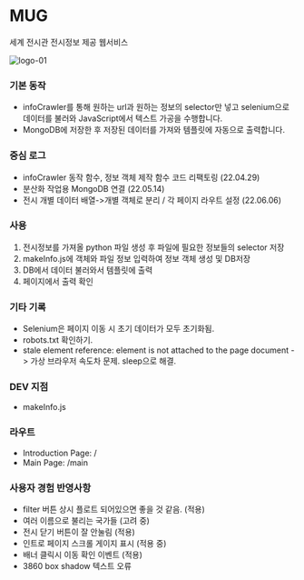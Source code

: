 # MUG

세계 전시관 전시정보 제공 웹서비스

![logo-01](https://user-images.githubusercontent.com/70316567/193456858-265fad0e-cbf4-45f4-9402-ebf5332404dc.png)

### 기본 동작

- infoCrawler를 통해 원하는 url과 원하는 정보의 selector만 넣고 selenium으로 데이터를 불러와 JavaScript에서 텍스트 가공을 수행합니다.
- MongoDB에 저장한 후 저장된 데이터를 가져와 템플릿에 자동으로 출력합니다.

### 중심 로그

- infoCrawler 동작 함수, 정보 객체 제작 함수 코드 리팩토링 (22.04.29)
- 분산화 작업용 MongoDB 연결 (22.05.14)
- 전시 개별 데이터 배열->개별 객체로 분리 / 각 페이지 라우트 설정 (22.06.06)

### 사용

1. 전시정보를 가져올 python 파일 생성 후 파일에 필요한 정보들의 selector 저장
2. makeInfo.js에 객체와 파일 정보 입력하여 정보 객체 생성 및 DB저장
3. DB에서 데이터 불러와서 템플릿에 출력
4. 페이지에서 출력 확인

### 기타 기록

- Selenium은 페이지 이동 시 초기 데이터가 모두 초기화됨.
- robots.txt 확인하기.
- stale element reference: element is not attached to the page document -> 가상 브라우저 속도차 문제. sleep으로 해결.

### DEV 지점

- makeInfo.js

### 라우트

- Introduction Page: /
- Main Page: /main

<!-- 조회수 -->

### 사용자 경험 반영사항

- filter 버튼 상시 플로트 되어있으면 좋을 것 같음. (적용)
- 여러 이름으로 불리는 국가들 (고려 중)
- 전시 닫기 버튼이 잘 안눌림 (적용)
- 인트로 페이지 스크롤 게이지 표시 (적용 중)
- 배너 클릭시 이동 확인 이벤트 (적용)
- 3860 box shadow 텍스트 오류
